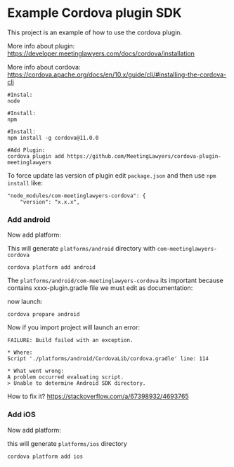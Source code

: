 # Example Cordova plugin SDK

This project is an example of how to use the cordova plugin.


More info about plugin: https://developer.meetinglawyers.com/docs/cordova/installation

More info about cordova: https://cordova.apache.org/docs/en/10.x/guide/cli/#installing-the-cordova-cli

```
#Instal:
node

#Install:
npm

#Install:
npm install -g cordova@11.0.0

#Add Plugin:
cordova plugin add https://github.com/MeetingLawyers/cordova-plugin-meetinglawyers

```

To force update las version of plugin edit `package.json` and then use `npm install` like:
```
"node_modules/com-meetinglawyers-cordova": {
    "version": "x.x.x",
```

### Add android
Now add platform:

This will generate `platforms/android` directory with `com-meetinglawyers-cordova`
```
cordova platform add android
```

The `platforms/android/com-meetinglawyers-cordova` its important because contains xxxx-plugin.gradle file we must edit as documentation:

now launch:
 ```
cordova prepare android
 ```

 
Now if you import project will launch an error:

 ```
FAILURE: Build failed with an exception.

* Where:
Script './platforms/android/CordovaLib/cordova.gradle' line: 114

* What went wrong:
A problem occurred evaluating script.
> Unable to determine Android SDK directory.
```

How to fix it?
https://stackoverflow.com/a/67398932/4693765


### Add iOS
Now add platform:

this will generate `platforms/ios` directory
```
cordova platform add ios
```